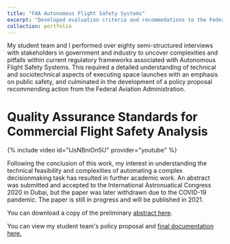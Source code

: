 ```yaml
---
title: "FAA Autonomous Flight Safety Systems"
excerpt: "Developed evaluation criteria and recommedations to the Federal Aviation Administration following detailed assesment of a disruptive emerging technology."
collection: portfolio
---
```


My student team and I performed over eighty semi-structured interviews with stakeholders in government and industry to uncover complexities and pitfalls within current regulatory frameworks associated with Autonomous Flight Safety Systems. This required a detailed understanding of technical and sociotechnical aspects of executing space launches with an emphasis on public safety, and culminated in the development of a policy proposal recommending action from the Federal Aviation Administration.

Quality Assurance Standards for Commercial Flight Safety Analysis
===
{% include video id="IJsNBniOn5U" provider="youtube" %}


Following the conclusion of this work, my interest in understanding the technical feasibility and complexities of automating a complex decisionmaking task has resulted in further academic work. An abstract was submitted and accepted to the International Astronuatical Congress 2020 in Dubai, but the paper was later withdrawn due to the COVID-19 pandemic. The paper is still in progress and will be published in 2021.

You can download a copy of the preliminary [abstract here](/files/IAC-21.pdf).

You can view my student team's policy proposal and [final documentation here.](/files/Report.pdf)
